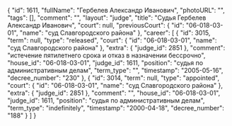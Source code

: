 {
    "id": 1611,
    "fullName": "Гербелев Александр Иванович",
    "photoURL": "",
    "tags": [],
    "comment": "",
    "layout": "judge",
    "title": "Судья Гербелев Александр Иванович",
    "court": null,
    "previousCourt": {
        "id": "06-018-03-01",
        "name": "суд Славгородского района"
    },
    "career": [
        {
            "id": 3015,
            "term": null,
            "type": "released",
            "court": {
                "id": "06-018-03-01",
                "name": "суд Славгородского района"
            },
            "extra": {
                "judge_id": 2851
            },
            "comment": "истечение пятилетнего срока и отказ в назначении бессрочно",
            "house_id": "06-018-03-01",
            "judge_id": 1611,
            "position": "судья по административным делам",
            "term_type": "",
            "timestamp": "2005-05-16",
            "decree_number": "230"
        },
        {
            "id": 3014,
            "term": null,
            "type": "appointed",
            "court": {
                "id": "06-018-03-01",
                "name": "суд Славгородского района"
            },
            "extra": {
                "judge_id": 2851
            },
            "comment": "",
            "house_id": "06-018-03-01",
            "judge_id": 1611,
            "position": "судья по административным делам",
            "term_type": "indefinitely",
            "timestamp": "2000-04-18",
            "decree_number": "188"
        }
    ]
}